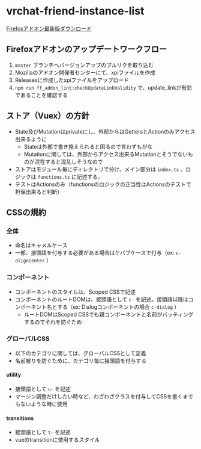 # vrchat-friend-instance-list

[Firefoxアドオン最新版ダウンロード](https://github.com/ryouEin/vrchat-friend-instance-list/releases/latest/download/vrchat_friend_instance_list.xpi)

## Firefoxアドオンのアップデートワークフロー

1. `master` ブランチへバージョンアップのプルリクを取り込む
1. Mozillaのアドオン開発者センターにて、xpiファイルを作成
1. Releasesに作成したxpiファイルをアップロード
1. `npm run ff_addon_lint:checkUpdateLinkValidity` で、update_linkが有効であることを確認する

## ストア（Vuex）の方針

+ State及びMutationはprivateにし、外部からはGettersとActionのみアクセス出来るように
    + Stateは外部で書き換えられると困るので言わずもがな
    + Mutationに関しては、外部からアクセス出来るMutationとそうでないものが混在すると混乱しそうなので
+ ストアはモジュール毎にディレクトリで分け、メイン部分は `index.ts` 、ロジックは `functions.ts` に記述する。
+ テストはActionsのみ（functionsのロジックの正当性はActionsのテストで担保出来ると判断）

## CSSの規約

### 全体

+ 命名はキャメルケース
+ 一部、接頭語を付与する必要がある場合はケバブケースで付与（ex: `u-alignCenter` ）

### コンポーネント

+ コンポーネントのスタイルは、Scoped CSSで記述
+ コンポーネントのルートDOMは、接頭語として `c-` を記述。接頭語以降はコンポーネント名とする（ex: Dialogコンポーネントの場合 `c-dialog` ）
    + ルートDOMはScoped CSSでも親コンポーネントと名前がバッティングするのでそれを防ぐため

### グローバルCSS

+ 以下のカテゴリに関しては、グローバルCSSとして定義
+ 名前被りを防ぐために、カテゴリ毎に接頭語を付与する

#### utility

+ 接頭語として `u-` を記述
+ マージン調整だけしたい時など、わざわざクラスを付与してCSSを書くまでもないような時に使用

#### transitions

+ 接頭語として `t-` を記述
+ vueのtransitionに使用するスタイル
